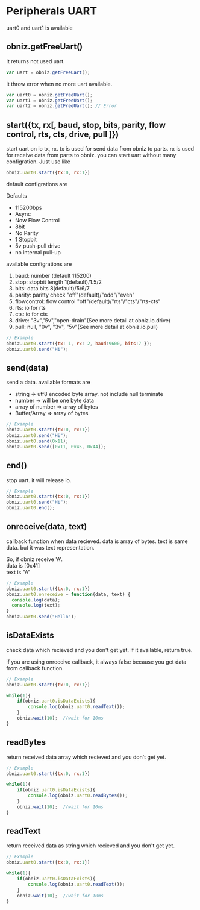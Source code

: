 # Peripherals UART
uart0 and uart1 is available

## obniz.getFreeUart()
It returns not used uart.
```javascript
var uart = obniz.getFreeUart();
```
It throw error when no more uart available.
```javascript
var uart0 = obniz.getFreeUart();
var uart1 = obniz.getFreeUart();
var uart2 = obniz.getFreeUart(); // Error
```

## start({tx, rx[, baud, stop, bits, parity, flow control, rts, cts, drive, pull ]})
start uart on io tx, rx.
tx is used for send data from obniz to parts.
rx is used for receive data from parts to obniz.
you can start uart without many configration. Just use like
```javascript
obniz.uart0.start({tx:0, rx:1})
```
default configrations are

Defaults
- 115200bps
- Async
- Now Flow Control
- 8bit
- No Parity
- 1 Stopbit
- 5v push-pull drive
- no internal pull-up

available configrations are

1. baud: number (default 115200)
2. stop: stopbit length 1(default)/1.5/2
3. bits: data bits 8(default)/5/6/7
4. parity: paritty check "off"(default)/"odd"/"even"
5. flowcontrol: flow control "off"(default)/"rts"/"cts"/"rts-cts"
6. rts: io for rts
7. cts: io for cts
8. drive:  "3v","5v","open-drain"(See more detail at obniz.io.drive)
9. pull: null, "0v", "3v", "5v"(See more detail at obniz.io.pull)


```Javascript
// Example
obniz.uart0.start({tx: 1, rx: 2, baud:9600, bits:7 });  
obniz.uart0.send("Hi");
```
## send(data)
send a data.
available formats are

- string => utf8 encoded byte array. not include null terminate
- number => will be one byte data
- array of number => array of bytes
- Buffer/Array => array of bytes

```Javascript
// Example
obniz.uart0.start({tx:0, rx:1})
obniz.uart0.send("Hi");
obniz.uart0.send(0x11);
obniz.uart0.send([0x11, 0x45, 0x44]);
```
## end()
stop uart. it will release io.

```Javascript
// Example
obniz.uart0.start({tx:0, rx:1})
obniz.uart0.send("Hi");
obniz.uart0.end();
```
## onreceive(data, text)
callback function when data recieved.
data is array of bytes.
text is same data. but it was text representation.

So, if obniz receive 'A'.  
data is [0x41]  
text is "A"  

```Javascript
// Example
obniz.uart0.start({tx:0, rx:1})
obniz.uart0.onreceive = function(data, text) {
  console.log(data);
  console.log(text);
}
obniz.uart0.send("Hello");
```

## isDataExists
check data  which recieved and you don't get yet.
If it available, return true. 

if you are using onreceive callback, it always false because you get data from callback function.


```Javascript
// Example
obniz.uart0.start({tx:0, rx:1})

while(1){
    if(obniz.uart0.isDataExists){
        console.log(obniz.uart0.readText());
    }
    obniz.wait(10);  //wait for 10ms
}
```

## readBytes
return received data array which recieved and you don't get yet.

```Javascript
// Example
obniz.uart0.start({tx:0, rx:1})

while(1){
    if(obniz.uart0.isDataExists){
        console.log(obniz.uart0.readBytes());
    }
    obniz.wait(10);  //wait for 10ms
}
```

## readText
return received data as string which recieved and you don't get yet.


```Javascript
// Example
obniz.uart0.start({tx:0, rx:1})

while(1){
    if(obniz.uart0.isDataExists){
        console.log(obniz.uart0.readText());
    }
    obniz.wait(10);  //wait for 10ms
}
```